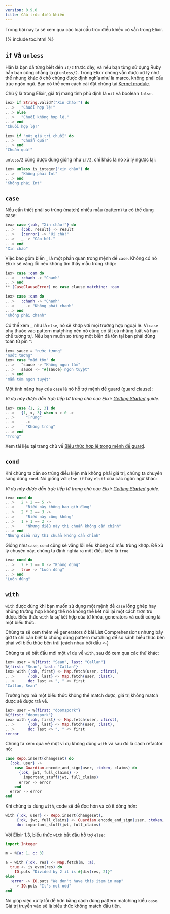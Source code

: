 ```yaml
---
version: 0.9.0
title: Cấu trúc điều khiển
---
```


Trong bài này ta sẽ xem qua các loại cấu trúc điều khiểu có sẵn trong Elixir.

{% include toc.html %}

## `if` và `unless`

Hẳn là bạn đã từng biết đến `if/2` trước đây, và nếu bạn từng sử dụng Ruby hẳn bạn cũng chẳng lạ gì `unless/2`. Trong Elixir chúng vẫn được xử lý như thế nhưng khác ở chỗ chúng được định nghĩa như là marco, không phải cấu trúc ngôn ngữ. Bạn có thể xem cách cài đặt chúng tại [Kernel module](https://hexdocs.pm/elixir/Kernel.html).

Chú ý là trong Elixir, giá trị mang tính phủ định là `nil` và boolean `false`.

```elixir
iex> if String.valid?("Xin chào!") do
...>   "Chuỗi hợp lệ!"
...> else
...>   "Chuỗi không hợp lệ."
...> end
"Chuỗi hợp lệ!"

iex> if "một giá trị chuỗi" do
...>   "Chuẩn quá!"
...> end
"Chuẩn quá!"
```

`unless/2` cũng được dùng giống như `if/2`, chỉ khác là nó xử lý ngược lại:

```elixir
iex> unless is_integer("xin chào") do
...>   "Không phải Int"
...> end
"Không phải Int"
```

## `case`

Nếu cần thiết phải so trùng (match) nhiều mẫu (pattern) ta có thể dùng case:

```elixir
iex> case {:ok, "Xin chào!"} do
...>   {:ok, result} -> result
...>   {:error} -> "Úi chà!"
...>   _ -> "Cân hết."
...> end
"Xin chào"
```

Việc bao gồm biến `_` là một phần quan trong mệnh đề `case`. Không có nó Elixir sẽ văng lỗi nếu không tìm thấy mẫu trùng khớp:

```elixir
iex> case :cam do
...>   :chanh -> "Chanh"
...> end
** (CaseClauseError) no case clause matching: :cam

iex> case :cam do
...>   :chanh -> "Chanh"
...>   _ -> "Không phải chanh"
...> end
"Không phải chanh"
```

Có thể xem `_` như là `else`, nó sẽ khớp với mọi trường hợp ngoại lệ.
Vì `case` phụ thuộc vào pattern matching nên nó cũng có tất cả những luật và hạn chế tương tự. Nếu bạn muốn so trùng một biến đã tồn tại bạn phải dùng toán tử pin `^`:

```elixir
iex> sauce = "nước tương"
"nước tương"
iex> case "mắm tôm" do
...>   ^sauce -> "Không ngon lắm"
...>   sauce -> "#{sauce} ngon tuyệt"
...> end
"mắm tôm ngon tuyệt"
```

Một tính năng hay của `case` là nó hỗ trợ mệnh đề guard (guard clause):

_Ví dụ này được dẫn trực tiếp từ trang chủ của Elixir [Getting Started](http://elixir-lang.org/getting-started/case-cond-and-if.html#case) guide._

```elixir
iex> case {1, 2, 3} do
...>   {1, x, 3} when x > 0 ->
...>     "Trùng"
...>   _ ->
...>     "Không trùng"
...> end
"Trùng"
```

Xem tài liệu tại trang chủ về [Biểu thức hợp lệ trong mệnh đề guard](http://elixir-lang.org/getting-started/case-cond-and-if.html#expressions-in-guard-clauses).


## `cond`

Khi chúng ta cần so trùng điều kiện mà không phải giá trị, chúng ta chuyển sang dùng `cond`. Nó giống với `else if` hay `elsif` của các ngôn ngữ khác:

_Ví dụ này được dẫn trực tiếp từ trang chủ của Elixir [Getting Started](http://elixir-lang.org/getting-started/case-cond-and-if.html#cond) guide._

```elixir
iex> cond do
...>   2 + 2 == 5 ->
...>     "Điều này không bao giờ đúng"
...>   2 * 2 == 3 ->
...>     "Điều này cũng không"
...>   1 + 1 == 2 ->
...>     "Nhưng điều này thì chuẩn không cần chỉnh"
...> end
"Nhưng điều này thì chuẩn không cần chỉnh"
```

Giống như `case`, `cond` cũng sẽ văng lỗi nếu không có mẫu trùng khớp. Để xử lý chuyện này, chúng ta định nghĩa ra một điều kiện là `true`

```elixir
iex> cond do
...>   7 + 1 == 0 -> "Không đúng"
...>   true -> "Luôn đúng"
...> end
"Luôn đúng"
```

## `with`

`with` được dùng khi bạn muốn sử dụng một mệnh đề `case` lồng ghép hay những trường hợp không thể nó không thể kết nối lại một cách trơn tru được. Biểu thức `with` là sự kết hợp của từ khóa, generators và cuối cùng là một biểu thức.

Chúng ta sẽ xem thêm về generators ở bài List Comprehensions nhưng bây giờ ta chỉ cần biết là chúng dùng pattern matching để so sánh biểu thức bên phải với biểu thức bên trái (cách nhau bởi dấu `<-`)

Chúng ta sẽ bắt đầu mới một ví dụ về `with`, sau đó xem qua các thứ khác:

```elixir
iex> user = %{first: "Sean", last: "Callan"}
%{first: "Sean", last: "Callan"}
iex> with {:ok, first} <- Map.fetch(user, :first),
...>      {:ok, last} <- Map.fetch(user, :last),
...>      do: last <> ", " <> first
"Callan, Sean"
```

Trường hợp mà một biểu thức không thể match được, giá trị không match được sẽ được trả về.

```elixir
iex> user = %{first: "doomspork"}
%{first: "doomspork"}
iex> with {:ok, first} <- Map.fetch(user, :first),
...>      {:ok, last} <- Map.fetch(user, :last),
...>      do: last <> ", " <> first
:error
```

Chúng ta xem qua về một ví dụ không dùng `with` và sau đó là cách refactor nó:

```elixir
case Repo.insert(changeset) do
  {:ok, user} ->
    case Guardian.encode_and_sign(user, :token, claims) do
      {:ok, jwt, full_claims} ->
        important_stuff(jwt, full_claims)
      error -> error
    end
  error -> error
end
```

Khi chúng ta dùng `with`, code sẽ dễ đọc hơn và có ít dòng hơn:

```elixir
with {:ok, user} <- Repo.insert(changeset),
     {:ok, jwt, full_claims} <- Guardian.encode_and_sign(user, :token, claims),
     do: important_stuff(jwt, full_claims)
```

Với Elixir 1.3, biểu thức `with` bắt đầu hỗ trợ `else`:

```elixir
import Integer

m = %{a: 1, c: 3}

a = with {:ok, res} <- Map.fetch(m, :a),
  true <- is_even(res) do
    IO.puts "Divided by 2 it is #{div(res, 2)}"
else
  :error -> IO.puts "We don't have this item in map"
  _ -> IO.puts "It's not odd"
end
```

Nó giúp việc xử lý lỗi dễ hơn bằng cách dùng pattern matching kiểu `case`. Giá trị truyền vào sẽ là biểu thức không match đầu tiên.
